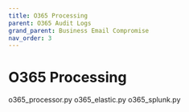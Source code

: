 ```yaml
---
title: O365 Processing
parent: O365 Audit Logs
grand_parent: Business Email Compromise
nav_order: 3
---
```


# O365 Processing

o365_processor.py
o365_elastic.py
o365_splunk.py